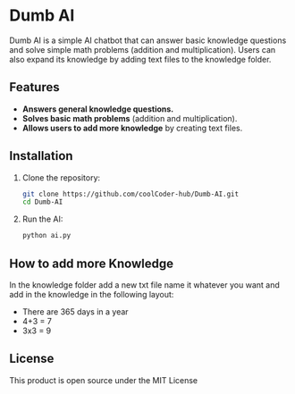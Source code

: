 # Dumb AI

Dumb AI is a simple AI chatbot that can answer basic knowledge questions and solve simple math problems (addition and multiplication). Users can also expand its knowledge by adding text files to the knowledge folder.

## Features

- **Answers general knowledge questions.**
- **Solves basic math problems** (addition and multiplication).
- **Allows users to add more knowledge** by creating text files.

## Installation

1. Clone the repository:

    ```bash
    git clone https://github.com/coolCoder-hub/Dumb-AI.git
    cd Dumb-AI
    ```

2. Run the AI:

    ```bash
    python ai.py
    ```

## How to add more Knowledge

In the knowledge folder add a new txt file name it whatever you want and add in the knowledge in the following layout:


- There are 365 days in a year
- 4+3 = 7
- 3x3 = 9

## License
This product is open source under the MIT License
